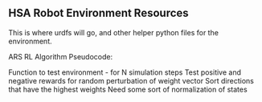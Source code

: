 ## HSA Robot Environment Resources

This is where urdfs will go, and other helper python files for the environment.



ARS RL Algorithm Pseudocode:

Function to test environment - for N simulation steps
Test positive and negative rewards for random perturbation of weight vector
Sort directions that have the highest weights
Need some sort of normalization of states